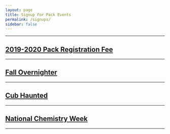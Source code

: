 ```yaml
---
layout: page
title: Signup For Pack Events
permalink: /signups/
sidebar: false
---
```


************

## [2019-2020 Pack Registration Fee](https://2019-2020-registration-80238.cheddarup.com)

************

## [Fall Overnighter](https://chagrin-cub-scout-fall-campout.cheddarup.com)

************

## [Cub Haunted](https://cub-haunted-weekend-oct-18-19.cheddarup.com)

************

## [National Chemistry Week](https://national-chemistry-week.cheddarup.com)

************
